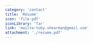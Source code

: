 ```yaml
---
category: 'contact'
title: 'Résumé'
icon: 'file-pdf'
iconLibrary: 'far'
link: 'mailto:toby.shearman@gmail.com'
attachment: './resume.pdf'
---
```

